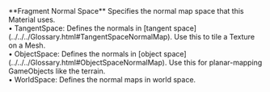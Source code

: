 <tr>
<td>**Fragment Normal Space**</td>
<td>Specifies the normal map space that this Material uses.<br/>&#8226; TangentSpace: Defines the normals in [tangent space](../../../Glossary.html#TangentSpaceNormalMap). Use this to tile a Texture on a Mesh.<br/>&#8226; ObjectSpace: Defines the normals in [object space](../../../Glossary.html#ObjectSpaceNormalMap). Use this for planar-mapping GameObjects like the terrain.<br/>&#8226; WorldSpace: Defines the normal maps in world space.</td>
</tr>
